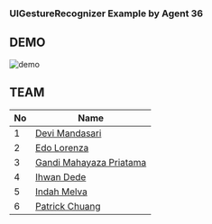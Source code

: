 ### UIGestureRecognizer Example by Agent 36

## DEMO

![demo](output.gif)

## TEAM
| No | Name |
| ------ | ------ |
| 1 | [Devi Mandasari](https://github.com/devimandas)|
| 2 | [Edo Lorenza](https://github.com/edolorenza) |
| 3 | [Gandi Mahayaza Priatama](https://github.com/GandyMP) |
| 4 | [Ihwan Dede](https://github.com/ihwanid) |
| 5 | [Indah Melva](https://github.com/indahmelva6) |
| 6 | [Patrick Chuang](https://github.com/agent-36) |
